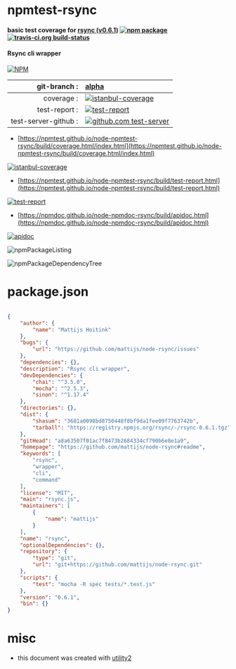 # npmtest-rsync

#### basic test coverage for  [rsync (v0.6.1)](https://github.com/mattijs/node-rsync#readme)  [![npm package](https://img.shields.io/npm/v/npmtest-rsync.svg?style=flat-square)](https://www.npmjs.org/package/npmtest-rsync) [![travis-ci.org build-status](https://api.travis-ci.org/npmtest/node-npmtest-rsync.svg)](https://travis-ci.org/npmtest/node-npmtest-rsync)

#### Rsync cli wrapper

[![NPM](https://nodei.co/npm/rsync.png?downloads=true&downloadRank=true&stars=true)](https://www.npmjs.com/package/rsync)

| git-branch : | [alpha](https://github.com/npmtest/node-npmtest-rsync/tree/alpha)|
|--:|:--|
| coverage : | [![istanbul-coverage](https://npmtest.github.io/node-npmtest-rsync/build/coverage.badge.svg)](https://npmtest.github.io/node-npmtest-rsync/build/coverage.html/index.html)|
| test-report : | [![test-report](https://npmtest.github.io/node-npmtest-rsync/build/test-report.badge.svg)](https://npmtest.github.io/node-npmtest-rsync/build/test-report.html)|
| test-server-github : | [![github.com test-server](https://npmtest.github.io/node-npmtest-rsync/GitHub-Mark-32px.png)](https://npmtest.github.io/node-npmtest-rsync/build/app/index.html) | | build-artifacts : | [![build-artifacts](https://npmtest.github.io/node-npmtest-rsync/glyphicons_144_folder_open.png)](https://github.com/npmtest/node-npmtest-rsync/tree/gh-pages/build)|

- [https://npmtest.github.io/node-npmtest-rsync/build/coverage.html/index.html](https://npmtest.github.io/node-npmtest-rsync/build/coverage.html/index.html)

[![istanbul-coverage](https://npmtest.github.io/node-npmtest-rsync/build/screenCapture.buildCi.browser.%252Ftmp%252Fbuild%252Fcoverage.lib.html.png)](https://npmtest.github.io/node-npmtest-rsync/build/coverage.html/index.html)

- [https://npmtest.github.io/node-npmtest-rsync/build/test-report.html](https://npmtest.github.io/node-npmtest-rsync/build/test-report.html)

[![test-report](https://npmtest.github.io/node-npmtest-rsync/build/screenCapture.buildCi.browser.%252Ftmp%252Fbuild%252Ftest-report.html.png)](https://npmtest.github.io/node-npmtest-rsync/build/test-report.html)

- [https://npmdoc.github.io/node-npmdoc-rsync/build/apidoc.html](https://npmdoc.github.io/node-npmdoc-rsync/build/apidoc.html)

[![apidoc](https://npmdoc.github.io/node-npmdoc-rsync/build/screenCapture.buildCi.browser.%252Ftmp%252Fbuild%252Fapidoc.html.png)](https://npmdoc.github.io/node-npmdoc-rsync/build/apidoc.html)

![npmPackageListing](https://npmtest.github.io/node-npmtest-rsync/build/screenCapture.npmPackageListing.svg)

![npmPackageDependencyTree](https://npmtest.github.io/node-npmtest-rsync/build/screenCapture.npmPackageDependencyTree.svg)



# package.json

```json

{
    "author": {
        "name": "Mattijs Hoitink"
    },
    "bugs": {
        "url": "https://github.com/mattijs/node-rsync/issues"
    },
    "dependencies": {},
    "description": "Rsync cli wrapper",
    "devDependencies": {
        "chai": "^3.5.0",
        "mocha": "^2.5.3",
        "sinon": "^1.17.4"
    },
    "directories": {},
    "dist": {
        "shasum": "3681a0098bd8750448f8bf9da1fee09f7763742b",
        "tarball": "https://registry.npmjs.org/rsync/-/rsync-0.6.1.tgz"
    },
    "gitHead": "a8a63507f01ac7f8473b2684334cf790b6e8e1a9",
    "homepage": "https://github.com/mattijs/node-rsync#readme",
    "keywords": [
        "rsync",
        "wrapper",
        "cli",
        "command"
    ],
    "license": "MIT",
    "main": "rsync.js",
    "maintainers": [
        {
            "name": "mattijs"
        }
    ],
    "name": "rsync",
    "optionalDependencies": {},
    "repository": {
        "type": "git",
        "url": "git+https://github.com/mattijs/node-rsync.git"
    },
    "scripts": {
        "test": "mocha -R spec tests/*.test.js"
    },
    "version": "0.6.1",
    "bin": {}
}
```



# misc
- this document was created with [utility2](https://github.com/kaizhu256/node-utility2)
